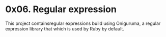 # 0x06. Regular expression

This project containsregular expressions build using Oniguruma, a regular expression library that which is used by Ruby by default.
